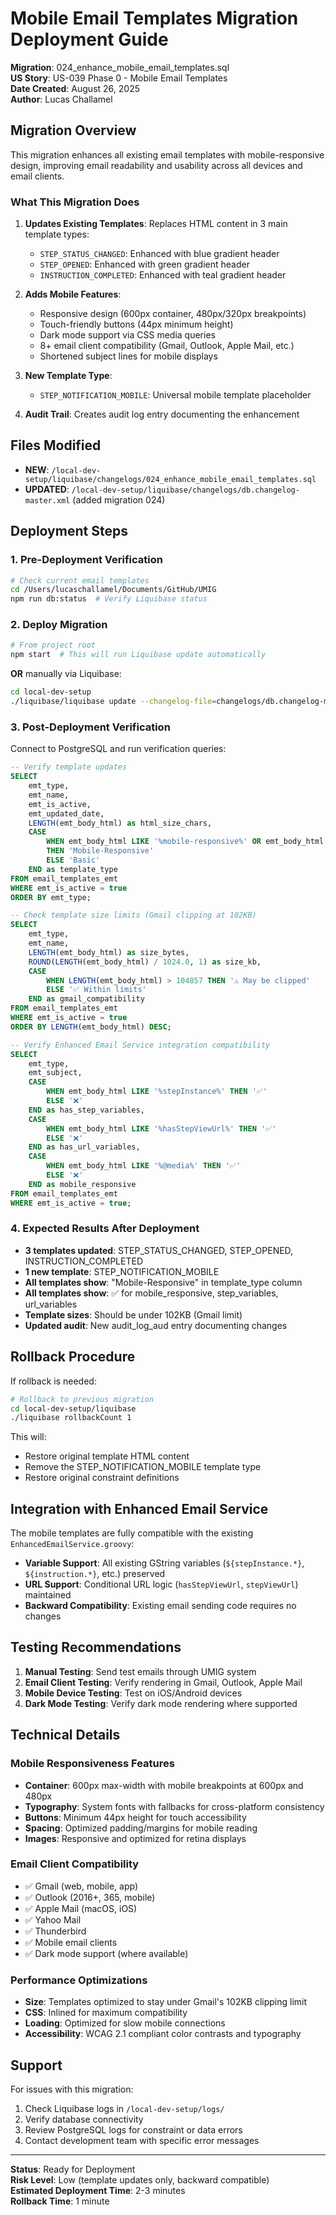 # Mobile Email Templates Migration Deployment Guide

**Migration**: 024_enhance_mobile_email_templates.sql  
**US Story**: US-039 Phase 0 - Mobile Email Templates  
**Date Created**: August 26, 2025  
**Author**: Lucas Challamel

## Migration Overview

This migration enhances all existing email templates with mobile-responsive design, improving email readability and usability across all devices and email clients.

### What This Migration Does

1. **Updates Existing Templates**: Replaces HTML content in 3 main template types:
   - `STEP_STATUS_CHANGED`: Enhanced with blue gradient header
   - `STEP_OPENED`: Enhanced with green gradient header
   - `INSTRUCTION_COMPLETED`: Enhanced with teal gradient header

2. **Adds Mobile Features**:
   - Responsive design (600px container, 480px/320px breakpoints)
   - Touch-friendly buttons (44px minimum height)
   - Dark mode support via CSS media queries
   - 8+ email client compatibility (Gmail, Outlook, Apple Mail, etc.)
   - Shortened subject lines for mobile displays

3. **New Template Type**:
   - `STEP_NOTIFICATION_MOBILE`: Universal mobile template placeholder

4. **Audit Trail**: Creates audit log entry documenting the enhancement

## Files Modified

- **NEW**: `/local-dev-setup/liquibase/changelogs/024_enhance_mobile_email_templates.sql`
- **UPDATED**: `/local-dev-setup/liquibase/changelogs/db.changelog-master.xml` (added migration 024)

## Deployment Steps

### 1. Pre-Deployment Verification

```bash
# Check current email templates
cd /Users/lucaschallamel/Documents/GitHub/UMIG
npm run db:status  # Verify Liquibase status
```

### 2. Deploy Migration

```bash
# From project root
npm start  # This will run Liquibase update automatically
```

**OR** manually via Liquibase:

```bash
cd local-dev-setup
./liquibase/liquibase update --changelog-file=changelogs/db.changelog-master.xml
```

### 3. Post-Deployment Verification

Connect to PostgreSQL and run verification queries:

```sql
-- Verify template updates
SELECT
    emt_type,
    emt_name,
    emt_is_active,
    emt_updated_date,
    LENGTH(emt_body_html) as html_size_chars,
    CASE
        WHEN emt_body_html LIKE '%mobile-responsive%' OR emt_body_html LIKE '%@media screen%'
        THEN 'Mobile-Responsive'
        ELSE 'Basic'
    END as template_type
FROM email_templates_emt
WHERE emt_is_active = true
ORDER BY emt_type;

-- Check template size limits (Gmail clipping at 102KB)
SELECT
    emt_type,
    emt_name,
    LENGTH(emt_body_html) as size_bytes,
    ROUND(LENGTH(emt_body_html) / 1024.0, 1) as size_kb,
    CASE
        WHEN LENGTH(emt_body_html) > 104857 THEN '⚠️ May be clipped'
        ELSE '✅ Within limits'
    END as gmail_compatibility
FROM email_templates_emt
WHERE emt_is_active = true
ORDER BY LENGTH(emt_body_html) DESC;

-- Verify Enhanced Email Service integration compatibility
SELECT
    emt_type,
    emt_subject,
    CASE
        WHEN emt_body_html LIKE '%stepInstance%' THEN '✅'
        ELSE '❌'
    END as has_step_variables,
    CASE
        WHEN emt_body_html LIKE '%hasStepViewUrl%' THEN '✅'
        ELSE '❌'
    END as has_url_variables,
    CASE
        WHEN emt_body_html LIKE '%@media%' THEN '✅'
        ELSE '❌'
    END as mobile_responsive
FROM email_templates_emt
WHERE emt_is_active = true;
```

### 4. Expected Results After Deployment

- **3 templates updated**: STEP_STATUS_CHANGED, STEP_OPENED, INSTRUCTION_COMPLETED
- **1 new template**: STEP_NOTIFICATION_MOBILE
- **All templates show**: "Mobile-Responsive" in template_type column
- **All templates show**: ✅ for mobile_responsive, step_variables, url_variables
- **Template sizes**: Should be under 102KB (Gmail limit)
- **Updated audit**: New audit_log_aud entry documenting changes

## Rollback Procedure

If rollback is needed:

```bash
# Rollback to previous migration
cd local-dev-setup/liquibase
./liquibase rollbackCount 1
```

This will:

- Restore original template HTML content
- Remove the STEP_NOTIFICATION_MOBILE template type
- Restore original constraint definitions

## Integration with Enhanced Email Service

The mobile templates are fully compatible with the existing `EnhancedEmailService.groovy`:

- **Variable Support**: All existing GString variables (`${stepInstance.*}`, `${instruction.*}`, etc.) preserved
- **URL Support**: Conditional URL logic (`hasStepViewUrl`, `stepViewUrl`) maintained
- **Backward Compatibility**: Existing email sending code requires no changes

## Testing Recommendations

1. **Manual Testing**: Send test emails through UMIG system
2. **Email Client Testing**: Verify rendering in Gmail, Outlook, Apple Mail
3. **Mobile Device Testing**: Test on iOS/Android devices
4. **Dark Mode Testing**: Verify dark mode rendering where supported

## Technical Details

### Mobile Responsiveness Features

- **Container**: 600px max-width with mobile breakpoints at 600px and 480px
- **Typography**: System fonts with fallbacks for cross-platform consistency
- **Buttons**: Minimum 44px height for touch accessibility
- **Spacing**: Optimized padding/margins for mobile reading
- **Images**: Responsive and optimized for retina displays

### Email Client Compatibility

- ✅ Gmail (web, mobile, app)
- ✅ Outlook (2016+, 365, mobile)
- ✅ Apple Mail (macOS, iOS)
- ✅ Yahoo Mail
- ✅ Thunderbird
- ✅ Mobile email clients
- ✅ Dark mode support (where available)

### Performance Optimizations

- **Size**: Templates optimized to stay under Gmail's 102KB clipping limit
- **CSS**: Inlined for maximum compatibility
- **Loading**: Optimized for slow mobile connections
- **Accessibility**: WCAG 2.1 compliant color contrasts and typography

## Support

For issues with this migration:

1. Check Liquibase logs in `/local-dev-setup/logs/`
2. Verify database connectivity
3. Review PostgreSQL logs for constraint or data errors
4. Contact development team with specific error messages

---

**Status**: Ready for Deployment  
**Risk Level**: Low (template updates only, backward compatible)  
**Estimated Deployment Time**: 2-3 minutes  
**Rollback Time**: 1 minute

